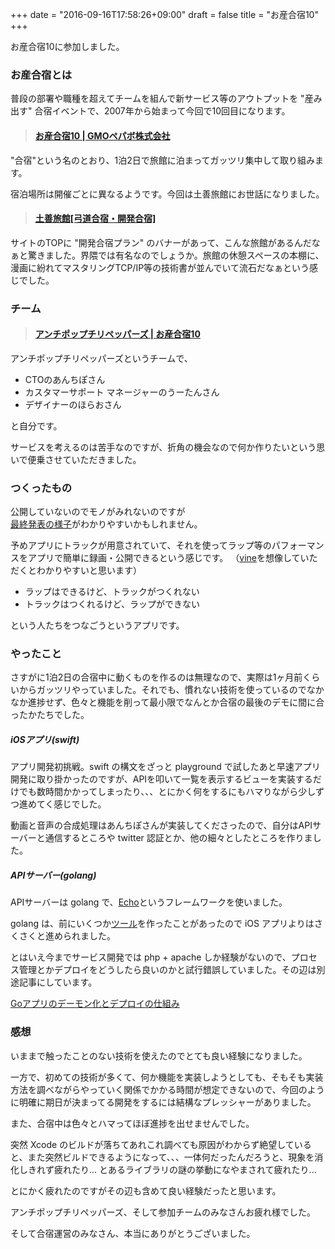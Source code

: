 +++
date = "2016-09-16T17:58:26+09:00"
draft = false
title = "お産合宿10"
+++

お産合宿10に参加しました。

<!--more-->

### お産合宿とは

普段の部署や職種を超えてチームを組んで新サービス等のアウトプットを "産み出す" 合宿イベントで、2007年から始まって今回で10回目になります。


<blockquote class="embedly-card" data-card-key="916e111541fe433792c1330eb7eba55b" data-card-type="article-full"><h4><a href="http://osan.pepabo.com/">お産合宿10 | GMOペパボ株式会社</a></h4></blockquote>
<script async src="//cdn.embedly.com/widgets/platform.js" charset="UTF-8"></script>


"合宿"という名のとおり、1泊2日で旅館に泊まってガッツリ集中して取り組みます。

宿泊場所は開催ごとに異なるようです。今回は土善旅館にお世話になりました。

<blockquote class="embedly-card" data-card-key="916e111541fe433792c1330eb7eba55b" data-card-type="article-full"><h4><a href="http://www.dozenryokan.com/">土善旅館[弓道合宿・開発合宿]</a></h4></blockquote>
<script async src="//cdn.embedly.com/widgets/platform.js" charset="UTF-8"></script>

サイトのTOPに "開発合宿プラン" のバナーがあって、こんな旅館があるんだなぁと驚きました。界隈では有名なのでしょうか。旅館の休憩スペースの本棚に、漫画に紛れてマスタリングTCP/IP等の技術書が並んでいて流石だなぁという感じでした。

### チーム

<blockquote class="embedly-card" data-card-key="916e111541fe433792c1330eb7eba55b" data-card-image="http://img-cdn.jg.jugem.jp/b8d/927914/20160831_1372849.png" data-card-type="article-full"><h4><a href="http://osan.pepabo.com/?eid=155">アンチポップチリペッパーズ | お産合宿10</a></h4></blockquote>
<script async src="//cdn.embedly.com/widgets/platform.js" charset="UTF-8"></script>

アンチポップチリペッパーズというチームで、

- CTOのあんちぽさん
- カスタマーサポート マネージャーのうーたんさん
- デザイナーのほらおさん

と自分です。

サービスを考えるのは苦手なのですが、折角の機会なので何か作りたいという思いで便乗させていただきました。

### つくったもの

公開していないのでモノがみれないのですが  
[最終発表の様子](http://osan.pepabo.com/?eid=194)がわかりやすいかもしれません。

予めアプリにトラックが用意されていて、それを使ってラップ等のパフォーマンスをアプリで簡単に録画・公開できるという感じです。
（[vine](https://vine.co/)を想像していただくとわかりやすいと思います）

- ラップはできるけど、トラックがつくれない
- トラックはつくれるけど、ラップができない

という人たちをつなごうというアプリです。


### やったこと

さすがに1泊2日の合宿中に動くものを作るのは無理なので、実際は1ヶ月前くらいからガッツリやっていました。それでも、慣れない技術を使っているのでなかなか進捗せず、色々と機能を削って最小限でなんとか合宿の最後のデモに間に合ったかたちでした。

##### iOSアプリ(swift)

アプリ開発初挑戦。swift の構文をざっと playground で試したあと早速アプリ開発に取り掛かったのですが、APIを叩いて一覧を表示するビューを実装するだけでも数時間かかってしまったり、、、とにかく何をするにもハマりながら少しずつ進めてく感じでした。

動画と音声の合成処理はあんちぽさんが実装してくださったので、自分はAPIサーバーと通信するところや twitter 認証とか、他の細々としたところを作りました。

##### APIサーバー(golang)

APIサーバーは golang で、[Echo](https://echo.labstack.com/)というフレームワークを使いました。

golang は、前にいくつか[ツール](https://github.com/ackintosh/pound)を作ったことがあったので iOS アプリよりはさくさくと進められました。

とはいえ今までサービス開発では php + apache しか経験がないので、プロセス管理とかデプロイをどうしたら良いのかと試行錯誤していました。その辺は別途記事にしています。

[Goアプリのデーモン化とデプロイの仕組み](http://ackintosh.github.io/blog/2016/08/17/golang_deamonize_deploy/)


### 感想

いままで触ったことのない技術を使えたのでとても良い経験になりました。

一方で、初めての技術が多くて、何か機能を実装しようとしても、そもそも実装方法を調べながらやっていく関係でかかる時間が想定できないので、今回のように明確に期日が決まってる開発をするには結構なプレッシャーがありました。

また、合宿中は色々とハマってほぼ進捗を出せませんでした。

突然 Xcode のビルドが落ちてあれこれ調べても原因がわからず絶望していると、また突然ビルドできるようになって、、、一体何だったんだろうと、現象を消化しきれず疲れたり... とあるライブラリの謎の挙動になやまされて疲れたり...

とにかく疲れたのですがその辺も含めて良い経験だったと思います。

アンチポップチリペッパーズ、そして参加チームのみなさんお疲れ様でした。

そして合宿運営のみなさん、本当にありがとうございました。







